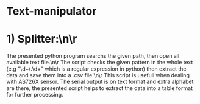 # Text-manipulator

# 1) Splitter:\n\r
The presented python program searchs the given path, then open all available text file.\n\r
The script checks the given pattern in the whole text (e.g "\d+\\.\\d+" which is a regular expression in python) then extract the data and save them into a .csv file.\n\r
This script is usefull when dealing with AS726X sensor. The serial output is on text format and extra alphabet are there, the presented script helps to extract the data into a table format for further processing.
